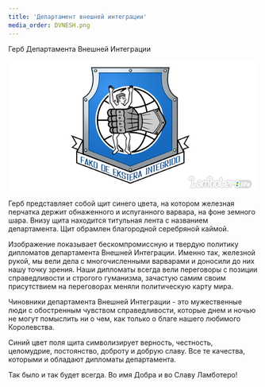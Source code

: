 ```yaml
---
title: 'Департамент внешней интеграции'
media_order: DVNESH.png
---
```


Герб Департамента Внешней Интеграции

![](DVNESH.png)

Герб представляет собой щит синего цвета, на котором железная перчатка держит обнаженного и испуганного варвара, на фоне земного шара. Внизу щита находится титульная лента с названием департамента. Щит обрамлен благородной серебряной каймой.

Изображение показывает бескомпромиссную и твердую политику дипломатов департамента Внешней Интеграции. Именно так, железной рукой, мы вели дела с многочисленными варварами и доносили до них нашу точку зрения. Наши дипломаты всегда вели переговоры с позиции справедливости и строгого гуманизма, зачастую самим своим присутствием на переговорах меняли политическую карту мира.

Чиновники департамента Внешней Интеграции - это мужественные люди с обостренным чувством справедливости, которые днем и ночью не могут помыслить ни о чем, как только о благе нашего любимого Королевства.

Синий цвет поля щита символизирует верность, честность, целомудрие, постоянство, доброту и добрую славу. Все те качества, которыми и обладают дипломаты департамента.

Так было и так будет всегда. Во имя Добра и во Славу Ламботеро!